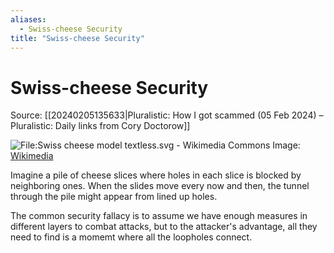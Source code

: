 ```yaml
---
aliases:
  - Swiss-cheese Security
title: "Swiss-cheese Security"
---
```


# Swiss-cheese Security

Source: [[20240205135633|Pluralistic: How I got scammed (05 Feb 2024) – Pluralistic: Daily links from Cory Doctorow]]

![File:Swiss cheese model textless.svg - Wikimedia Commons](https://upload.wikimedia.org/wikipedia/commons/thumb/a/a7/Swiss_cheese_model_textless.svg/1478px-Swiss_cheese_model_textless.svg.png?20230703184950)
Image: [Wikimedia](https://commons.wikimedia.org/wiki/File:Swiss_cheese_model_textless.svg)

Imagine a pile of cheese slices where holes in each slice is blocked by neighboring ones. When the slides move every now and then, the tunnel through the pile might appear from lined up holes.

The common security fallacy is to assume we have enough measures in different layers to combat attacks, but to the attacker's advantage, all they need to find is a momemt where all the loopholes connect.